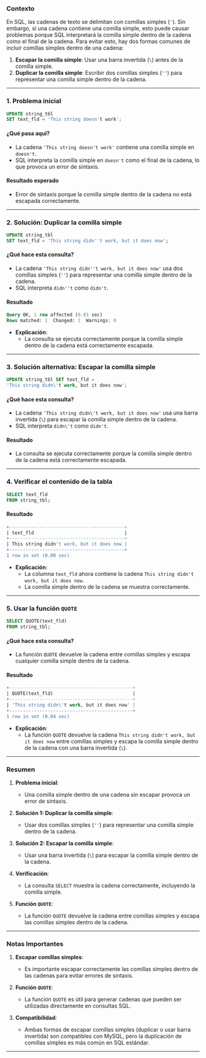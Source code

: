 
### **Contexto**

En SQL, las cadenas de texto se delimitan con comillas simples (`'`). Sin embargo, si una cadena contiene una comilla simple, esto puede causar problemas porque SQL interpretará la comilla simple dentro de la cadena como el final de la cadena. Para evitar esto, hay dos formas comunes de incluir comillas simples dentro de una cadena:

1. **Escapar la comilla simple**: Usar una barra invertida (`\`) antes de la comilla simple.
2. **Duplicar la comilla simple**: Escribir dos comillas simples (`''`) para representar una comilla simple dentro de la cadena.

---

### **1. Problema inicial**

```sql
UPDATE string_tbl
SET text_fld = 'This string doesn't work';
```

#### **¿Qué pasa aquí?**
- La cadena `'This string doesn't work'` contiene una comilla simple en `doesn't`.
- SQL interpreta la comilla simple en `doesn't` como el final de la cadena, lo que provoca un error de sintaxis.

#### **Resultado esperado**
- Error de sintaxis porque la comilla simple dentro de la cadena no está escapada correctamente.

---

### **2. Solución: Duplicar la comilla simple**

```sql
UPDATE string_tbl
SET text_fld = 'This string didn''t work, but it does now';
```

#### **¿Qué hace esta consulta?**
- La cadena `'This string didn''t work, but it does now'` usa dos comillas simples (`''`) para representar una comilla simple dentro de la cadena.
- SQL interpreta `didn''t` como `didn't`.

#### **Resultado**
```sql
Query OK, 1 row affected (0.01 sec)
Rows matched: 1  Changed: 1  Warnings: 0
```

- **Explicación**:
    - La consulta se ejecuta correctamente porque la comilla simple dentro de la cadena está correctamente escapada.

---

### **3. Solución alternativa: Escapar la comilla simple**

```sql
UPDATE string_tbl SET text_fld =
'This string didn\'t work, but it does now';
```

#### **¿Qué hace esta consulta?**
- La cadena `'This string didn\'t work, but it does now'` usa una barra invertida (`\`) para escapar la comilla simple dentro de la cadena.
- SQL interpreta `didn\'t` como `didn't`.

#### **Resultado**
- La consulta se ejecuta correctamente porque la comilla simple dentro de la cadena está correctamente escapada.

---

### **4. Verificar el contenido de la tabla**

```sql
SELECT text_fld
FROM string_tbl;
```

#### **Resultado**
```sql
+------------------------------------------+
| text_fld                                 |
+------------------------------------------+
| This string didn't work, but it does now |
+------------------------------------------+
1 row in set (0.00 sec)
```

- **Explicación**:
    - La columna `text_fld` ahora contiene la cadena `This string didn't work, but it does now`.
    - La comilla simple dentro de la cadena se muestra correctamente.

---

### **5. Usar la función `QUOTE`**

```sql
SELECT QUOTE(text_fld)
FROM string_tbl;
```

#### **¿Qué hace esta consulta?**
- La función `QUOTE` devuelve la cadena entre comillas simples y escapa cualquier comilla simple dentro de la cadena.

#### **Resultado**
```sql
+---------------------------------------------+
| QUOTE(text_fld)                             |
+---------------------------------------------+
| 'This string didn\'t work, but it does now' |
+---------------------------------------------+
1 row in set (0.04 sec)
```

- **Explicación**:
    - La función `QUOTE` devuelve la cadena `This string didn't work, but it does now` entre comillas simples y escapa la comilla simple dentro de la cadena con una barra invertida (`\`).

---

### **Resumen**

1. **Problema inicial**:
    - Una comilla simple dentro de una cadena sin escapar provoca un error de sintaxis.

2. **Solución 1: Duplicar la comilla simple**:
    - Usar dos comillas simples (`''`) para representar una comilla simple dentro de la cadena.

3. **Solución 2: Escapar la comilla simple**:
    - Usar una barra invertida (`\`) para escapar la comilla simple dentro de la cadena.

4. **Verificación**:
    - La consulta `SELECT` muestra la cadena correctamente, incluyendo la comilla simple.

5. **Función `QUOTE`**:
    - La función `QUOTE` devuelve la cadena entre comillas simples y escapa las comillas simples dentro de la cadena.

---

### **Notas Importantes**

1. **Escapar comillas simples**:
    - Es importante escapar correctamente las comillas simples dentro de las cadenas para evitar errores de sintaxis.

2. **Función `QUOTE`**:
    - La función `QUOTE` es útil para generar cadenas que pueden ser utilizadas directamente en consultas SQL.

3. **Compatibilidad**:
    - Ambas formas de escapar comillas simples (duplicar o usar barra invertida) son compatibles con MySQL, pero la duplicación de comillas simples es más común en SQL estándar.

---

